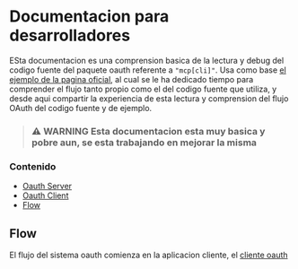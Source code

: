 # Documentacion para desarrolladores

ESta documentacion es una comprension basica de la lectura y debug del codigo fuente del paquete oauth referente a `"mcp[cli]"`. Usa como base [el ejemplo de la pagina oficial](), al cual se le ha dedicado tiempo para comprender el flujo tanto propio como el del codigo fuente que utiliza, y desde aqui compartir la experiencia de esta lectura y comprension del flujo OAuth del codigo fuente y de ejemplo.

> ### ⚠️ WARNING Esta documentacion esta muy basica y pobre aun, se esta trabajando en mejorar la misma

### Contenido

- [Oauth Server](oauth_server.md)
- [Oauth Client](oauth_client.md)
- [Flow](#flow)

## Flow

El flujo del sistema oauth comienza en la aplicacion cliente, el [cliente oauth](../src/mcp_oauth/client/oauth_client.py)
